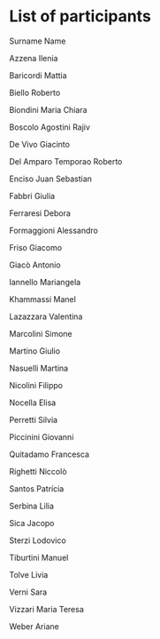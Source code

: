 # List of participants

Surname Name

Azzena	Ilenia

Baricordi	Mattia

Biello	Roberto

Biondini	Maria Chiara

Boscolo Agostini	Rajiv

De Vivo	Giacinto

Del Amparo Temporao	Roberto

Enciso	Juan Sebastian

Fabbri	Giulia

Ferraresi	Debora

Formaggioni	Alessandro

Friso	Giacomo

Giacò	Antonio

Iannello Mariangela

Khammassi	Manel

Lazazzara	Valentina

Marcolini	Simone

Martino	Giulio

Nasuelli	Martina

Nicolini	Filippo

Nocella	Elisa

Perretti	Silvia

Piccinini	Giovanni

Quitadamo	Francesca

Righetti	Niccolò

Santos	Patrícia

Serbina	Lilia

Sica	Jacopo

Sterzi	Lodovico

Tiburtini	Manuel

Tolve	Livia

Verni	Sara

Vizzari	Maria Teresa

Weber	Ariane

